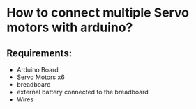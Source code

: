 # How to connect multiple Servo motors with arduino?

## Requirements:
- Arduino Board
- Servo Motors x6
- breadboard
- external battery connected to the breadboard
- Wires

